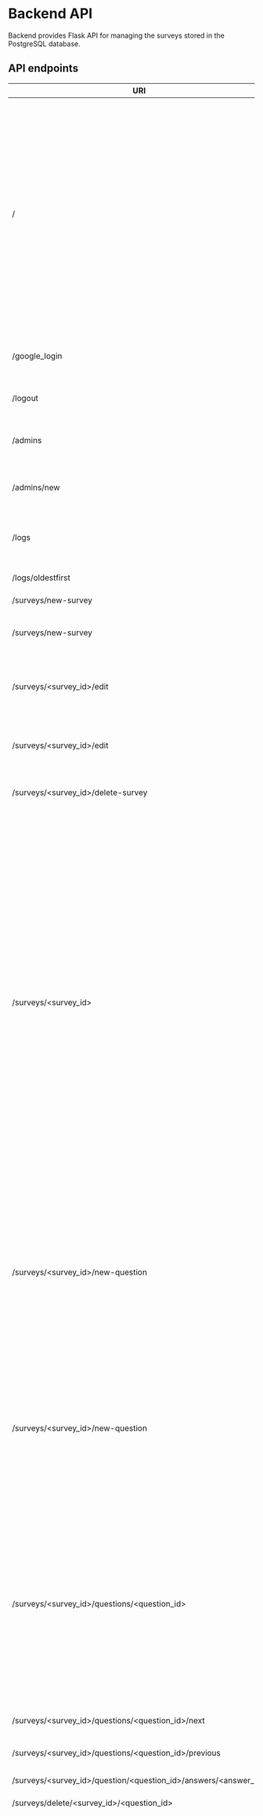 # Backend API

Backend provides Flask API for managing the surveys stored in the PostgreSQL database.

## API endpoints

| URI                       | METHOD |  DESCRIPTION                                                                                                                                                                                                                                                                                                                                                          |
| ------------------------- | ------ | --------------------------------------------------------------------------------------------------------------------------------------------------------------------------------------------------------------------------------------------------------------------------------------------------------------------------------------------------------------------- |
| /                         | GET    | **If not authenticated** displays google login page. **If authenticated** show existing surveys. Variables passed to the template: `surveys (list)` contains `survey id (int), title (str), question count (int), submission count (int), survey status (list)`.<br /><br />The list `survey status` contains `status (str)`, `no_survey_results (bool)`, `no_categories (bool)`, `unrelated_categories_in_weights (list of str)`, `no_questions (bool)`, `questions_without_answers (list of str)`, `questions_without_categories (list of str)`, `categories_without_questions (list of str)`, `categories_without_results (dict [question id: category name])`.   |
| /google_login             | POST   | Authenticates Google SSO login and checks if the `email (str)` received from the rendered template has access to the service. |
| /logout                   | POST   | Terminates the current session and logs the user out of the system. |
| /admins                   | GET    | Fetches the current authorized users. Variables passed to the to the template: `admins (list)` containing tuples with the `id (str), email (str)`. |
| /admins/new               | POST   | Adds the given `email (str)` received from the rendered template to the database table of authorized users |
| /logs                     | GET    | Show event logs. Variables passed to the template: `event_logs (list)` containing `username (str), filename (str), log_requests (str), sensitive (str)`. |
| /logs/oldestfirst         | GET    | Same view as `/logs` with the events reversed by entry time. |
| /surveys/new-survey       | GET    | Display the page for creating a new survey. |
| /surveys/new-survey       | POST   | Insert new survey to the database. Variables received from the rendered template: `name (str)`, `title (str)`, `survey (str)`. |
| /surveys/<survey_id>/edit | GET    | Display the given survey. Variables passed to the template: `survey (list)` containing `id (int), name (str), createdAt (timestamptz), updatedAt (timestamptz), title_text (str), survey_text (str)`. |
| /surveys/<survey_id>/edit | POST   | Update the given survey to the database. Variables received from the template: `survey_id (int)`, `name (str)`, `title (str)`, `description (str)`. |
| /surveys/<survey_id>/delete-survey | POST   | Delete the given survey. Variables received from the template: `survey_id (int)`, `confirmation_text (str)`. |
| /surveys/<survey_id>      | GET    | View the details for the given survey. Variables passed to the template: `survey_id (int)`.<br /><br />Show `survey (list)` containing `id (int), name (str), createdAt (timetz), updatedAt (timetz), title_text (str), survey_text (str)`,<br /><br /> `questions (list)` containing `id (int), text (str), surveyId (int), category_weights (json), createdAt (timestamptz), updatedAt (timestamptz)`,<br /><br />`categories (list)` containing `id (int), name (str), description (str), content_links (json)`,<br /><br />`results (list)` containing `id (int), text (str), cutoff_from_maxpoints (float)`,<br /><br />`show_results (list of str)`,<br /><br />`survey_status (list)` containing `status (str)`, `no_survey_results (bool)`, `no_categories (bool)`, `unrelated_categories_in_weights (list of str)`, `no_questions (bool)`, `questions_without_answers (list of str)`, `questions_without_categories (list of str)`, `categories_without_questions (list of str)`, `categories_without_results (dict [question id: category name])`. |
| /surveys/<survey_id>/new-question | GET    | Display the page for creating a new question.<br /><br />Variables passed to the template: `categories (list)` containing `id (int), name (str), description (str), content_links (json)`.<br /><br />Passed variables:<br /><br />`survey (list)` containing `id (int), name (str), createdAt (timetz), updatedAt (timetz), title_text (str), survey_text (str)`,<br /><br />`weights (dict)`.|
| /surveys/<survey_id>/new-question | POST   | Insert a new question to the database if `request.form["edit"]` is not true. Requires user input `text (str)`, `survey_id (int)`. Takes multiple `weight (str)` as optional input.<br /><br /> If `request.form["edit"]` is true receive `original_answers (list)` and each `answer (str)`, `points (str)` and update them to the database. Also take optional user input `answer_text (str)`, `point (str)` and create a new answer to the question if given. |
| /surveys/<survey_id>/questions/<question_id> | GET    | Display the page for editing a question. Pass variables `text (str)`, `weights (dict)`, `created (timestamptz)`, `edit (bool)`, `question_id (int)`, `show_next_button (bool)`, `show_previous_button (bool)`,<br /><br />`survey (list)` containing `id (int), name (str), createdAt (timestamptz), updatedAt (timestamptz), title_text (str), survey_text (str)`,<br /><br /> `categories (list)` containing `id (int), name (str), description (str), content_links (json)`,<br /><br /> `answers (list)` with each item containing `id (int), text (str), points (float)`. |
| /surveys/<survey_id>/questions/<question_id>/next | GET    | Display the page for editing the next question relative to the rendered page. |
| /surveys/<survey_id>/questions/<question_id>/previous | GET    | Display the page for editing the previous question relative to the rendered. |
| /surveys/<survey_id>/question/<question_id>/answers/<answer_id> | POST   | Delete the answer from the database. |
| /surveys/delete/<survey_id>/<question_id> | POST   | Delete the question from database. |
| /edit_category/<survey_id>/<category_id> | GET    | Display the page for creating or editing a category. Passed variables when creating a new category include `survey_id (int)`, `survey (list)` containing `id (int), name (str), createdAt (timestamptz), updatedAt (timestamptz), title_text (str), survey_text (str)`.<br /><br /><br />When editing an existing category passed variables include `survey_id (int)`, `name (str)`, `edit (bool)`, `category_id (int)`,<br /><br />`survey_id (int)`, `survey (list)` containing `id (int), name (str), createdAt (timestamptz), updatedAt (timestamptz), title_text (str), survey_text (str)`,<br /><br /> `category_results (list)` containing `id (int), text (str), cutoff_from_maxpoints (float)`,<br /><br />`content_links (json)` with `type` and `url`. |
| /edit_category | POST   | Create or update category information to the database. Variables received from the rendered template when `edit` is false: `survey_id (str)`, `name (str)`, `description (str)`.<br /><br /><br />Variables received from the rendered template when `edit` is true: multiple user input `url (str)`, `type (str)`. |
| /edit_category/<survey_id>/<category_id>/new-category-result | POST   | Insert the new category result to the database. Variables received from the rendered template: `survey_id (int)`, `category_id (int)`, `new_cat_result_text (str)`, `new_cat_cutoff (str)` and user input `result (str)`, `cutoff (str)`. |
| /edit_category/<survey_id>/<category_id>/new-category-result | GET   | Display the page for creating category results. Variables passed to the rendered template: `first (bool)`,<br /><br />`survey (list)` containing `id (int), name (str), createdAt (timestamptz), updatedAt (timestamptz), title_text (str), survey_text (str)`, <br /><br />`category (list)` containing `id (int), name (str), description (str), content_links (json), createdAt (timestamptz), updatedAt (timestamptz), survey_id (int)`,<br /><br />`results (list)` containing `id (int), text (str), cutoff_from_maxpoints (float)`. |
| /add_content_link | POST   | Store updated content links to the database. Variables received from the rendered template: `survey_id (str)`, `category_id (str)`, multiple `type (str) and url (str)` pairs, `new_url (str)`, `new_type (str)`. |
| /delete_category | POST   | Delete the category from the database, updates the category weights in questions and deletes the category results for the category. Variables received from the template: `category_id (str)`, `survey_id (str)`, `cat_name (str)`. |
| /delete_category_result/<category_result_id> | POST   | Delete the category result. Variables received from the rendered template: `survey_id (str)`, `category_id (str)`. |
| /surveys/<survey_id>/new-survey-result | GET   | Display the page for creating survey results. Variables passed to the template: `survey (list)` containing `id (int), name (str), createdAt (timestamptz), updatedAt (timestamptz), title_text (str), survey_text (str)`,<br /><br />`results (list)` containing `id (int), text (str), cutoff_from_maxpoints (int)`,<br /><br />`first (bool)`. |
| /surveys/<survey_id>/new-survey-result | POST   | Handles creating a new survey result and updates any edited survey results. Variables received from the rendered template: `survey_id (str)`, `text (str)`, `cutoff_value (str)`,<br /><br />`original_results (list)` containing `id (int), text (str), cutoff_from_maxpoints (int)`,<br /><br />multiple `result (str) and cutoff (str)` pairs. |
| /delete_survey_result/<result_id> | POST   | Deletes the given survey result. Variables received from the rendered template: `survey_id (int)`. |
| /surveys | GET   | Redirects to home page. |
| /surveys/<survey_id>/statistics | GET   | Display the statistics for the given survey. Variables passed to the template: `survey_id (int)`, `total_users (int)`, `users (list of str)`, `submissions (int)`, `show_userlist (bool)`, `filtered (bool)`, `group_names (list of str)`, `filter_email (str)`, `filter_group_id (str)`, `filter_end_date (str)`, `filter_start_date (str)`,<br /><br />`answer_charts (zip object)` containing all `question_id (int) and question_name (str)`, <br /><br />`categories (list)` containing `category id (int), category name (str), average score (float), average score for unfiltered results (float)`,<br /><br />`survey (list)` containing `id (int), name (str), createdAt (timestamptz), updatedAt (timestamptz), title_text (str), survey_text (str)`.  |
